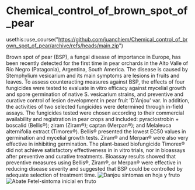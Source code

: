 # Chemical_control_of_brown_spot_of_pear

usethis::use_course("https://github.com/juanchiem/Chemical_control_of_brown_spot_of_pear/archive/refs/heads/main.zip")

Brown spot of pear (BSP), a fungal disease of importance in Europe, has been recently detected for the first time in pear orchards in the Alto Valle of Río Negro (Patagonia), Argentina, South America. The disease is caused by Stemphylium vesicarium and its main symptoms are lesions in fruits and leaves. To assess counteracting measures against BSP, the effects of four fungicides were tested to evaluate in vitro efficacy against mycelial growth and spore germination of native S. vesicarium strains, and preventive and curative control of lesion development in pear fruit 'D'Anjou' var. In addition, the activities of two selected fungicides were determined through in-field assays. The fungicides tested were chosen according to their commercial availability and registration in pear crops and included: pyraclostrobin + boscalid (Bellis®); ziram (Ziram®); captan (Merpan®); and Melaleuca alternifolia extract (Timorex®). Bellis® presented the lowest EC50 values in germination and mycelial growth tests. Ziram® and Merpan® were also very effective in inhibiting germination. The plant-based biofungicide Timorex® did not achieve satisfactory effectiveness in in vitro trials, nor in bioassays after preventive and curative treatments. Bioassay results showed that preventive measures using Bellis®, Ziram®, or Merpan® were effective in reducing disease severity and suggested that BSP could be controlled by adequate selection of treatment time.
![Danjou sintomas en hoja y fruto](https://user-images.githubusercontent.com/129435627/232081139-13a1ed84-dce7-4e16-8066-9eaec03b0fb0.jpg)
![Abate Fetel-sintoma inicial en fruto](https://user-images.githubusercontent.com/129435627/232081234-88ca7218-c716-41f5-a9ef-558accdd89e0.jpg)
